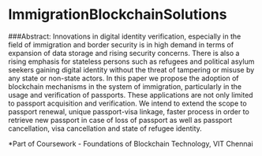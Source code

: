 # ImmigrationBlockchainSolutions

###Abstract:
Innovations in digital identity verification, especially in the field of immigration and border security is in high demand in terms of expansion of data storage and rising security concerns. There is also a rising emphasis for stateless persons such as refugees and political asylum seekers gaining digital identity without the threat of tampering or misuse by any state or non-state actors. In this paper we propose the adoption of blockchain mechanisms in the system of immigration, particularly in the usage and verification of passports. These applications are not only limited to passport acquisition and verification. We intend to extend the scope to passport renewal, unique passport-visa linkage, faster process in order to retrieve new passport in case of loss of passport as well as passport cancellation, visa cancellation and state of refugee identity.  

*Part of Coursework - Foundations of Blockchain Technology, VIT Chennai

